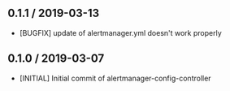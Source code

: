 ## 0.1.1 / 2019-03-13
* [BUGFIX] update of alertmanager.yml doesn't work properly 

## 0.1.0 / 2019-03-07
* [INITIAL] Initial commit of alertmanager-config-controller
